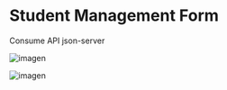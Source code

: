 # Student Management Form

Consume API json-server

![imagen](https://user-images.githubusercontent.com/52834318/190534776-84b3cca3-6942-4142-91de-0fa9b9956c3e.png)


![imagen](https://user-images.githubusercontent.com/52834318/190534761-92ffb5cb-066d-420e-bddb-6c3f8484ef7c.png)
